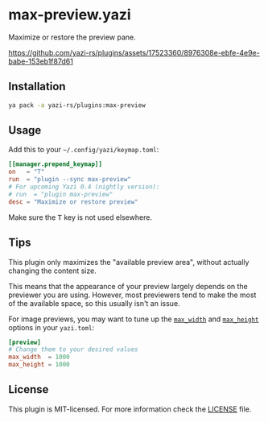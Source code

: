 # max-preview.yazi

Maximize or restore the preview pane.

https://github.com/yazi-rs/plugins/assets/17523360/8976308e-ebfe-4e9e-babe-153eb1f87d61

## Installation

```sh
ya pack -a yazi-rs/plugins:max-preview
```

## Usage

Add this to your `~/.config/yazi/keymap.toml`:

```toml
[[manager.prepend_keymap]]
on   = "T"
run  = "plugin --sync max-preview"
# For upcoming Yazi 0.4 (nightly version):
# run  = "plugin max-preview"
desc = "Maximize or restore preview"
```

Make sure the <kbd>T</kbd> key is not used elsewhere.

## Tips

This plugin only maximizes the "available preview area", without actually changing the content size.

This means that the appearance of your preview largely depends on the previewer you are using.
However, most previewers tend to make the most of the available space, so this usually isn't an issue.

For image previews, you may want to tune up the [`max_width`][max-width] and [`max_height`][max-height] options in your `yazi.toml`:

```toml
[preview]
# Change them to your desired values
max_width  = 1000
max_height = 1000
```

[max-width]: https://yazi-rs.github.io/docs/configuration/yazi/#preview.max_width
[max-height]: https://yazi-rs.github.io/docs/configuration/yazi/#preview.max_height

## License

This plugin is MIT-licensed. For more information check the [LICENSE](LICENSE) file.
